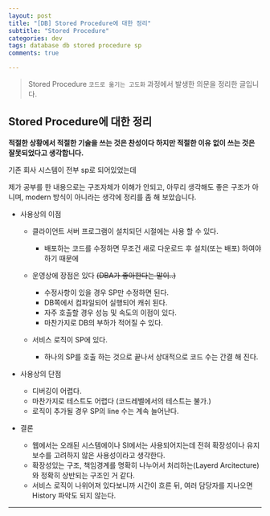```yaml
---  
layout: post  
title: "[DB] Stored Procedure에 대한 정리"  
subtitle: "Stored Procedure"  
categories: dev
tags: database db stored procedure sp
comments: true  

---
```

> Stored Procedure `코드로 옮기는 고도화` 과정에서 발생한 의문을 정리한 글입니다.

## Stored Procedure에 대한 정리

__적절한 상황에서 적절한 기술을 쓰는 것은 찬성이다 하지만 적절한 이유 없이 쓰는 것은 잘못되었다고 생각합니다.__

기존 회사 시스템이 전부 sp로 되어있었는데

제가 공부를 한 내용으로는 구조자체가 이해가 안되고, 아무리 생각해도 좋은 구조가 아니며, modern 방식이 아니라는 생각에 정리를 좀 해 보았습니다.

* 사용상의 이점
  * 클라이언트 서버 프로그램이 설치되던 시절에는 사용 할 수 있다.
    * 배포하는 코드를 수정하면 무조건 새로 다운로드 후 설치(또는 배포) 하여야 하기 때문에

  * 운영상에 장점은 있다 ~~(DBA가 좋아한다는 말이..)~~
    * 수정사항이 있을 경우 SP만 수정하면 된다.
    * DB쪽에서 컴파일되어 실행되어 캐쉬 된다.
    * 자주 호출할 경우 성능 및 속도의 이점이 있다.
    * 마찬가지로 DB의 부하가 적어질 수 있다.

  * 서비스 로직이 SP에 있다.
    * 하나의 SP를 호출 하는 것으로 끝나서 상대적으로 코드 수는 간결 해 진다.


* 사용상의 단점
  * 디버깅이 어렵다.
  * 마찬가지로 테스트도 어렵다 (코드레벨에서의 테스트는 불가.)
  * 로직이 추가될 경우 SP의 line 수는 계속 늘어난다.

* 결론

  * 웹에서는 오래된 시스템에이나 SI에서는 사용되어지는데 전혀 확장성이나 유지보수를 고려하지 않은 사용성이라고 생각한다.
  * 확장성있는 구조, 책임경계를 명확히 나누어서 처리하는(Layerd Arcitecture)와 정확히 상반되는 구조인 거 같다.
  * 서비스 로직이 나위어져 있다보니까 시간이 흐른 뒤, 여러 담당자를 지나오면 History 파악도 되지 않는다.



---